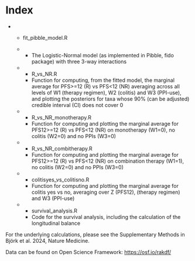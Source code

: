 
# Index
* * fit_pibble_model.R
  * * The Logistic-Normal model (as implemented in Pibble, fido package) with three 3-way interactions


  * * R_vs_NR.R
    * Function for computing, from the fitted model, the marginal average for PFS>=12 (R) vs PFS<12 (NR) averaging across all levels of W1 (therapy regimen), W2 (colitis) and W3 (PPI-use), and plotting the posteriors for taxa whose 90% (can be adjusted) credible interval (CI) does not cover 0


  * * R_vs_NR_monotherapy.R
    * Function for computing and plotting the marginal average for PFS12>=12 (R) vs PFS<12 (NR) on monotherapy (W1=0), no colitis (W2=0) and no PPIs (W3=0)


  * * R_vs_NR_combitherapy.R
    * Function for computing and plotting the marginal average for PFS12>=12 (R) vs PFS<12 (NR) on combination therapy (W1=1), no colitis (W2=0) and no PPIs (W3=0)


  * * colitisyes_vs_colitisno.R
    * Function for computing and plotting the marginal average for colitis yes vs no, averaging over Z (PFS12), (therapy regimen) and W3 (PPI-use)

  * * survival_analysis.R 
    * Code for the survival analysis, including the calculation of the longitudinal balance

   
For the underlying calculations, please see the Supplementary Methods in Björk et al. 2024, Nature Medicine.

Data can be found on Open Science Framework: https://osf.io/rakdf/
